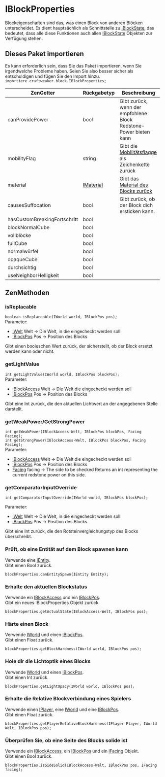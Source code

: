 # IBlockProperties

Blockeigenschaften sind das, was einen Block von anderen Blöcken unterscheidet. Es dient hauptsächlich als Schnittstelle zu [IBlockState](/Vanilla/Blocks/IBlockState/), das bedeutet, dass alle diese Funktionen auch allen [IBlockState](/Vanilla/Blocks/IBlockState/) Objekten zur Verfügung stehen.

## Dieses Paket importieren

Es kann erforderlich sein, dass Sie das Paket importieren, wenn Sie irgendwelche Probleme haben. Seien Sie also besser sicher als entschuldigen und fügen Sie den Import hinzu.  
`importiere craftweaker.block.IBlockProperties;`

| ZenGetter                    | Rückgabetyp                             | Beschreibung                                                                        |
| ---------------------------- | --------------------------------------- | ----------------------------------------------------------------------------------- |
| canProvidePower              | bool                                    | Gibt zurück, wenn der empfohlene Block Redstone-Power bieten kann                   |
| mobilityFlag                 | string                                  | Gibt die [Mobilitätsflagge](/Vanilla/Blocks/IMobilityFlag/) als Zeichenkette zurück |
| material                     | [IMaterial](/Vanilla/Blocks/IMaterial/) | Gibt das [Material des Blocks zurück](/Vanilla/Blocks/IMaterial/)                   |
| causesSuffocation            | bool                                    | Gibt zurück, ob der Block dich ersticken kann.                                      |
| hasCustomBreakingFortschritt | bool                                    |                                                                                     |
| blockNormalCube              | bool                                    |                                                                                     |
| vollblöcke                   | bool                                    |                                                                                     |
| fullCube                     | bool                                    |                                                                                     |
| normalwürfel                 | bool                                    |                                                                                     |
| opaqueCube                   | bool                                    |                                                                                     |
| durchsichtig                 | bool                                    |                                                                                     |
| useNeighborHelligkeit        | bool                                    |                                                                                     |

## ZenMethoden

### isReplacable

`boolean isReplaceable(IWorld world, IBlockPos pos);`  
Parameter:

- [IWelt](/Vanilla/World/IWorld/) Welt → Die Welt, in die eingecheckt werden soll
- [IBlockPos](/Vanilla/World/IBlockPos/) Pos → Position des Blocks

Gibt einen booleschen Wert zurück, der sicherstellt, ob der Block ersetzt werden kann oder nicht.

### getLightValue

`int getLightValue(IWorld world, IBlockPos blockPos);`  
Parameter:

- [IBlockAccess](/Vanilla/World/IBlockAccess/) Welt → Die Welt die eingecheckt werden soll
- [IBlockPos](/Vanilla/World/IBlockPos/) Pos → Position des Blocks

Gibt eine Int zurück, die den aktuellen Lichtwert an der angegebenen Stelle darstellt.

### getWeakPower/GetStrongPower

`int getWeakPower(IBlockAccess-Welt, IBlockPos blockPos, Facing Facing);`  
`int getStrongPower(IBlockAccess-Welt, IBlockPos blockPos, Facing Facing);`  
Parameter:

- [IBlockAccess](/Vanilla/World/IBlockAccess/) Welt → Die Welt die eingecheckt werden soll
- [IBlockPos](/Vanilla/World/IBlockPos/) Pos → Position des Blocks
- [Facing](/Vanilla/World/IFacing/) facing → The side to be checked Returns an int representing the current redstone power on this side.

### getComparatorInputOverride

`int getComparatorInputOverride(IWorld world, IBlockPos blockPos);`

Parameter:

- [IWelt](/Vanilla/World/IWorld/) Welt → Die Welt, in die eingecheckt werden soll
- [IBlockPos](/Vanilla/World/IBlockPos/) Pos → Position des Blocks

Gibt eine Int zurück, die den Rotsteinvergleichungstyp des Blocks überschreibt.

### Prüft, ob eine Entität auf dem Block spawnen kann

Verwende eine [IEntity](/Vanilla/Entities/IEntity/).  
Gibt einen Bool zurück.

```zenscript
blockProperties.canEntitySpawn(IEntity Entity);
```

### Erhalte den aktuellen Blockstatus

Verwende ein [IBlockAccess](/Vanilla/World/IBlockAccess/) und ein [IBlockPos](/Vanilla/World/IBlockPos/).  
Gibt ein neues IBlockProperties Objekt zurück.

```zenscript
blockProperties.getActualState(IBlockAccess-Welt, IBlockPos pos);
```

### Härte einen Block

Verwende [IWorld](/Vanilla/World/IWorld/) und einen [IBlockPos](/Vanilla/World/IBlockPos/).  
Gibt einen Float zurück.

```zenscript
blockProperties.getBlockHardness(IWorld world, IBlockPos pos);
```

### Hole dir die Lichtoptik eines Blocks

Verwende [IWorld](/Vanilla/World/IWorld/) und einen [IBlockPos](/Vanilla/World/IBlockPos/).  
Gibt einen Int zurück.

```zenscript
blockProperties.getLightOpacy(IWorld world, IBlockPos pos);
```

### Erhalte die Relative Blockverbindung eines Spielers

Verwende einen [IPlayer](/Vanilla/Players/IPlayer/), eine [IWorld](/Vanilla/World/IWorld/) und eine [IBlockPos](/Vanilla/World/IBlockPos/).  
Gibt einen Float zurück.

```zenscript
blockProperties.getPlayerRelativeBlockHardness(IPlayer Player, IWorld Welt, IBlockPos pos);
```

### Überprüfen Sie, ob eine Seite des Blocks solide ist

Verwende ein [IBlockAccess](/Vanilla/World/IBlockAccess/), ein [IBlockPos](/Vanilla/World/IBlockPos/) und ein [IFacing](/Vanilla/World/IFacing/) Objekt.  
Gibt einen Bool zurück.

```zenscript
blockProperties.isSideSolid(IBlockAccess-Welt, IBlockPos pos, IFacing facing);
```